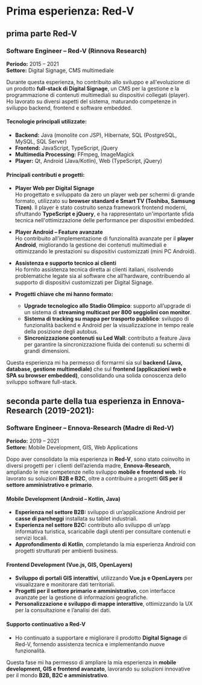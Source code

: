 # Prima esperienza: **Red-V**

## prima parte Red-V

### **Software Engineer – Red-V (Rinnova Research)**  
**Periodo:** 2015 – 2021  
**Settore:** Digital Signage, CMS multimediale  

Durante questa esperienza, ho contribuito allo sviluppo e all'evoluzione di un prodotto **full-stack di Digital Signage**, un CMS per la gestione e la programmazione di contenuti multimediali su dispositivi collegati (player). Ho lavorato su diversi aspetti del sistema, maturando competenze in sviluppo backend, frontend e software embedded.  

#### **Tecnologie principali utilizzate:**  
- **Backend:** Java (monolite con JSP), Hibernate, SQL (PostgreSQL, MySQL, SQL Server)  
- **Frontend:** JavaScript, TypeScript, jQuery  
- **Multimedia Processing:** FFmpeg, ImageMagick  
- **Player:** Qt, Android (Java/Kotlin), Web (TypeScript, jQuery)  

#### **Principali contributi e progetti:**

- **Player Web per Digital Signage**  
  Ho progettato e sviluppato da zero un player web per schermi di grande formato, utilizzato su **browser standard e Smart TV (Toshiba, Samsung Tizen)**. Il player è stato costruito senza framework frontend moderni, sfruttando **TypeScript e jQuery**, e ha rappresentato un'importante sfida tecnica nell'ottimizzazione delle performance per dispositivi embedded.  

- **Player Android – Feature avanzate**  
  Ho contribuito all’implementazione di funzionalità avanzate per il **player Android**, migliorando la gestione dei contenuti multimediali e ottimizzando le prestazioni su dispositivi customizzati (mini PC Android).  

- **Assistenza e supporto tecnico ai clienti**  
  Ho fornito assistenza tecnica diretta ai clienti italiani, risolvendo problematiche legate sia al software che all’hardware, contribuendo al supporto di dispositivi customizzati per Digital Signage.  

- **Progetti chiave che mi hanno formato:**  
  - **Upgrade tecnologico allo Stadio Olimpico**: supporto all’upgrade di un sistema di **streaming multicast per 800 seggiolini con monitor**.  
  - **Sistema di tracking su mappa per trasporto pubblico**: sviluppo di funzionalità backend e Android per la visualizzazione in tempo reale della posizione degli autobus.  
  - **Sincronizzazione contenuti su Led Wall**: contributo a feature Java per garantire la sincronizzazione fluida dei contenuti su schermi di grandi dimensioni.  

Questa esperienza mi ha permesso di formarmi sia sul **backend (Java, database, gestione multimediale)** che sul **frontend (applicazioni web e SPA su browser embedded)**, consolidando una solida conoscenza dello sviluppo software full-stack.  


## **seconda parte della tua esperienza in Ennova-Research (2019-2021):**  

### **Software Engineer – Ennova-Research (Madre di Red-V)**  
**Periodo:** 2019 – 2021  
**Settore:** Mobile Development, GIS, Web Applications  

Dopo aver consolidato la mia esperienza in **Red-V**, sono stato coinvolto in diversi progetti per i clienti dell’azienda madre, **Ennova-Research**, ampliando le mie competenze nello sviluppo **mobile e frontend web**. Ho lavorato su soluzioni **B2B e B2C**, oltre a contribuire a progetti **GIS per il settore amministrativo e primario**.  

#### **Mobile Development (Android – Kotlin, Java)**  
- **Esperienza nel settore B2B:** sviluppo di un’applicazione Android per **casse di parcheggi** installata su tablet industriali.  
- **Esperienza nel settore B2C:** contributo allo sviluppo di un’app informativa turistica, scaricabile dagli utenti per consultare contenuti e servizi locali.  
- **Approfondimento di Kotlin**, completando la mia esperienza Android con progetti strutturati per ambienti business.  

#### **Frontend Development (Vue.js, GIS, OpenLayers)**  
- **Sviluppo di portali GIS interattivi**, utilizzando **Vue.js e OpenLayers** per visualizzare e monitorare dati territoriali.  
- **Progetti per il settore primario e amministrativo**, con interfacce avanzate per la gestione di informazioni geografiche.  
- **Personalizzazione e sviluppo di mappe interattive**, ottimizzando la UX per la consultazione e l’analisi dei dati.  

#### **Supporto continuativo a Red-V**  
- Ho continuato a supportare e migliorare il prodotto **Digital Signage** di Red-V, fornendo assistenza tecnica e implementando nuove funzionalità.  

Questa fase mi ha permesso di ampliare la mia esperienza in **mobile development, GIS e frontend avanzato**, lavorando su soluzioni innovative per il mondo **B2B, B2C e amministrativo**.  
